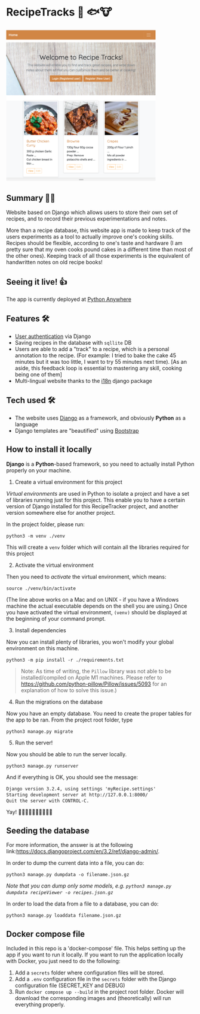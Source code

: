 # RecipeTracks 🍰 🐟🐮

<img src="./RecipeTrack_screenshot.png" alt="app screenshot" width="400px">

## Summary 🧑‍🏫
Website based on Django which allows users to store their own set of recipes, and to record their previous experimentations and notes.

More than a recipe database, this website app is made to keep track of the users experiments as a tool to actually improve one's cooking skills. Recipes should be flexible, according to one's taste and hardware (I am pretty sure that my oven cooks pound cakes in a different time than most of the other ones). Keeping track of all those experiments is the equivalent of handwritten notes on old recipe books!

## Seeing it live! 👍
The app is currently deployed at [Python Anywhere](http://afachin.pythonanywhere.com)

## Features 🛠️
* [User authentication](https://docs.djangoproject.com/en/3.2/topics/auth/) via Django
* Saving recipes in the database with `sqllite` DB
* Users are able to add a "track" to a recipe, which is a personal annotation to the recipe. (For example: I tried to bake the cake 45 minutes but it was too little, I want to try 55 minutes next time). [As an aside, this feedback loop is essential to mastering any skill, cooking being one of them]
* Multi-lingual website thanks to the [i18n](https://docs.djangoproject.com/en/3.2/topics/i18n/) django package

## Tech used 🛠️
* The website uses [Django]() as a framework, and obviously **Python** as a language
* Django templates are "beautified" using [Bootstrap](https://getbootstrap.com/)

## How to install it locally
**Django** is a **Python**-based framework, so you need to actually install Python properly on your machine.
1. Create a virtual environment for this project

_Virtual environments_ are used in Python to isolate a project and have a set of libraries running just for this project. This enable you to have a certain version of Django installed for this RecipeTracker project, and another version somewhere else for another project.

In the project folder, please run:
```
python3 -m venv ./venv
```
This will create a `venv` folder which will contain all the libraries required for this project

2. Activate the virtual environment

Then you need to _activate_ the virtual environment, which means:
```
source ./venv/bin/activate
```
(The line above works on a Mac and on UNIX - if you have a Windows machine the actual executable depends on the shell you are using.)
Once you have activated the virtual environment, `(venv)` should be displayed at the beginning of your command prompt.

3. Install dependencies

Now you can install plenty of libraries, you won't modify your global environment on this machine.
```
python3 -m pip install -r ./requirements.txt
```

> Note: As time of writing, the `Pillow` library was not able to be installed/compiled
> on Apple M1 machines. Please refer to <https://github.com/python-pillow/Pillow/issues/5093> 
> for an explanation of how to solve this issue.)


4. Run the migrations on the database

Now you have an empty database. You need to create the proper tables for the app to be ran.
From the project root folder, type

```
python3 manage.py migrate
```

5. Run the server!

Now you should be able to run the server locally.
```
python3 manage.py runserver
```
And if everything is OK, you should see the message:
```
Django version 3.2.4, using settings 'myRecipe.settings'
Starting development server at http://127.0.0.1:8000/
Quit the server with CONTROL-C.
```
Yay! 🍾🎉🍾🎉🍾🎉🍾🎉🍾🎉

## Seeding the database
For more information, the answer is at the following link:<https://docs.djangoproject.com/en/3.2/ref/django-admin/>.

In order to dump the current data into a file, you can do:
```
python3 manage.py dumpdata -o filename.json.gz
```
_Note that you can dump only some models, e.g. `python3 manage.py dumpdata recipeViewer -o recipes.json.gz`_

In order to load the data from a file to a database, you can do:
```
python3 manage.py loaddata filename.json.gz
```

## Docker compose file
Included in this repo is a 'docker-compose' file.
This helps setting up the app if you want to run it locally. If you want to run the application locally with Docker, you just need to do the following:
1. Add a `secrets` folder where configuration files will be stored.
1. Add a `.env` configuration file in the `secrets` folder with the Django configuration file (SECRET_KEY and DEBUG)
1. Run `docker compose up --build` in the project root folder. Docker will download the corresponding images and (theoretically) will run everything properly.
